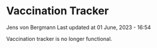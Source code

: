 Vaccination Tracker
================
Jens von Bergmann
Last updated at 01 June, 2023 - 16:54

Vaccination tracker is no longer functional.
